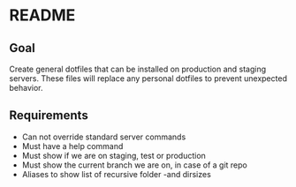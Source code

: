# README

## Goal

Create general dotfiles that can be installed on production and staging servers.
These files will replace any personal dotfiles to prevent unexpected behavior.

## Requirements

- Can not override standard server commands
- Must have a help command
- Must show if we are on staging, test or production
- Must show the current branch we are on, in case of a git repo
- Aliases to show list of recursive folder -and dirsizes
